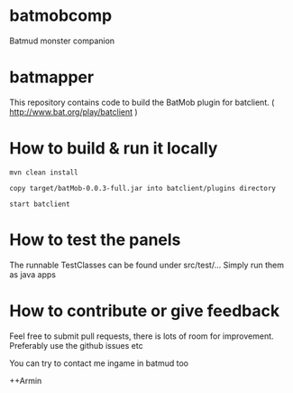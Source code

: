 # batmobcomp
Batmud monster companion


# batmapper
This repository contains code to build the BatMob plugin for batclient. ( http://www.bat.org/play/batclient )

# How to build & run it locally #
```
mvn clean install    

copy target/batMob-0.0.3-full.jar into batclient/plugins directory    

start batclient

```


# How to test the panels # 
The runnable TestClasses can be found under src/test/...
Simply run them as java apps

# How to contribute or give feedback #
Feel free to submit pull requests, there is lots of room for improvement. Preferably use the github issues etc   

You can try to contact me ingame in batmud too

++Armin
